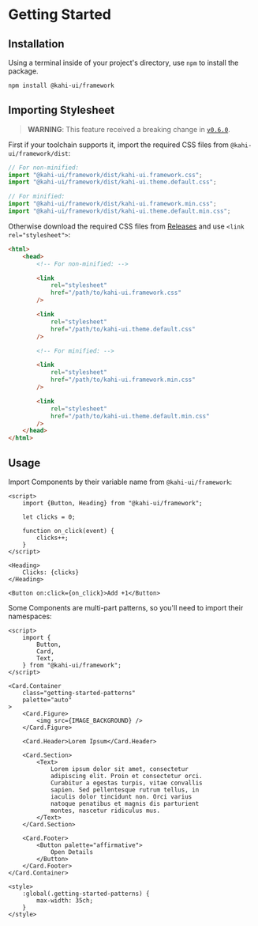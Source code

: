# Getting Started

## Installation

Using a terminal inside of your project's directory, use `npm` to install the package.

```bash
npm install @kahi-ui/framework
```

## Importing Stylesheet

> **WARNING**: This feature received a breaking change in [`v0.6.0`](../migrations/0.5.x-to-0.6.x.md).

First if your toolchain supports it, import the required CSS files from `@kahi-ui/framework/dist`:

```javascript
// For non-minified:
import "@kahi-ui/framework/dist/kahi-ui.framework.css";
import "@kahi-ui/framework/dist/kahi-ui.theme.default.css";

// For minified:
import "@kahi-ui/framework/dist/kahi-ui.framework.min.css";
import "@kahi-ui/framework/dist/kahi-ui.theme.default.min.css";
```

Otherwise download the required CSS files from [Releases](https://github.com/novacbn/kahi-ui/releases/latest) and use `<link rel="stylesheet">`:

```html
<html>
    <head>
        <!-- For non-minified: -->

        <link
            rel="stylesheet"
            href="/path/to/kahi-ui.framework.css"
        />

        <link
            rel="stylesheet"
            href="/path/to/kahi-ui.theme.default.css"
        />

        <!-- For minified: -->

        <link
            rel="stylesheet"
            href="/path/to/kahi-ui.framework.min.css"
        />

        <link
            rel="stylesheet"
            href="/path/to/kahi-ui.theme.default.min.css"
        />
    </head>
</html>
```

## Usage

Import Components by their variable name from `@kahi-ui/framework`:

```svelte {title="Getting Started Usage" mode="repl"}
<script>
    import {Button, Heading} from "@kahi-ui/framework";

    let clicks = 0;

    function on_click(event) {
        clicks++;
    }
</script>

<Heading>
    Clicks: {clicks}
</Heading>

<Button on:click={on_click}>Add +1</Button>
```

Some Components are multi-part patterns, so you'll need to import their namespaces:

```svelte {title="Getting Started Patterns" mode="repl"}
<script>
    import {
        Button,
        Card,
        Text,
    } from "@kahi-ui/framework";
</script>

<Card.Container
    class="getting-started-patterns"
    palette="auto"
>
    <Card.Figure>
        <img src={IMAGE_BACKGROUND} />
    </Card.Figure>

    <Card.Header>Lorem Ipsum</Card.Header>

    <Card.Section>
        <Text>
            Lorem ipsum dolor sit amet, consectetur
            adipiscing elit. Proin et consectetur orci.
            Curabitur a egestas turpis, vitae convallis
            sapien. Sed pellentesque rutrum tellus, in
            iaculis dolor tincidunt non. Orci varius
            natoque penatibus et magnis dis parturient
            montes, nascetur ridiculus mus.
        </Text>
    </Card.Section>

    <Card.Footer>
        <Button palette="affirmative">
            Open Details
        </Button>
    </Card.Footer>
</Card.Container>

<style>
    :global(.getting-started-patterns) {
        max-width: 35ch;
    }
</style>
```
